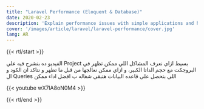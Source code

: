 ```yaml
---
title: "Laravel Performance (Eloquent & Database)"
date: 2020-02-23
description: 'Explain performance issues with simple applications and how to use Eloquent methods and when to use SQL Queries to improve project performance'
cover: '/images/article/laravel/laravel-performance/cover.jpg'
lang: AR
---
```

{{< rtl/start >}}

الفيديو ده بنشرح فيه علي Project بسيط ازاي نعرف المشاكل اللي ممكن تظهر في البروجكت مع حجم الداتا الكبير، و ازاي ممكن نعالجها من قبل ما تظهر و نتاكد ان الكود و ال Queries اللي بتحصل علي قاعده البيانات هتبقي شغاله ب افضل اداء ممكن


{{< youtube wX7lA8oN0M4 >}}

{{< rtl/end >}}